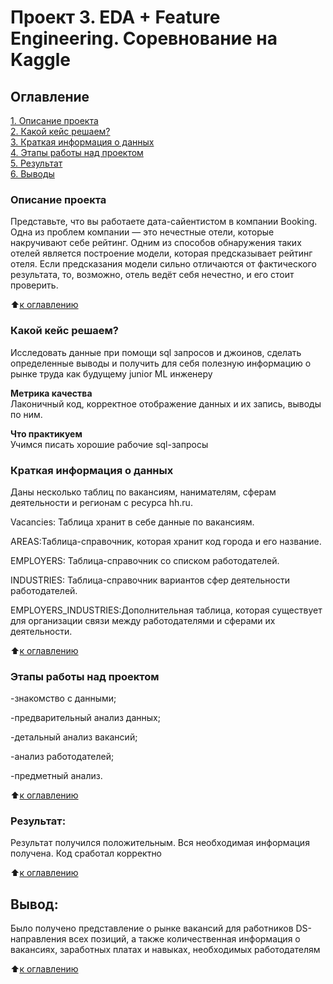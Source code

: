 # Проект 3. EDA + Feature Engineering. Соревнование на Kaggle

## Оглавление  
[1. Описание проекта](https://github.com/hremeus/DS_Learning_Project_02/tree/master/project_2/README.md#Описание-проекта)  
[2. Какой кейс решаем?](https://github.com/hremeus/DS_Learning_Project_02/tree/master/project_2/README.md#Какой-кейс-решаем)  
[3. Краткая информация о данных](https://github.com/hremeus/DS_Learning_Project_02/tree/master/project_2/README.md#Краткая-информация-о-данных)  
[4. Этапы работы над проектом](https://github.com/hremeus/DS_Learning_Project_02/tree/master/project_2/README.md#Этапы-работы-над-проектом)  
[5. Результат](https://github.com/hremeus/DS_Learning_Project_02/tree/master/project_2/README.md#Результат)    
[6. Выводы](https://github.com/hremeus/DS_Learning_Project_02/tree/master/project_2/README.md#Выводы) 

### Описание проекта    
Представьте, что вы работаете дата-сайентистом в компании Booking. Одна из проблем компании — это нечестные отели, которые накручивают себе рейтинг. Одним из способов обнаружения таких отелей является построение модели, которая предсказывает рейтинг отеля. Если предсказания модели сильно отличаются от фактического результата, то, возможно, отель ведёт себя нечестно, и его стоит проверить.

:arrow_up:[к оглавлению](https://github.com/hremeus/DS_Learning_Project_02/tree/master/project_2/README.md#Оглавление)


### Какой кейс решаем?    
Исследовать данные при помощи sql запросов и джоинов, сделать определенные выводы и получить для себя полезную информацию о рынке труда как будущему junior ML инженеру

**Метрика качества**     
Лаконичный код, корректное отображение данных и их запись, выводы по ним.

**Что практикуем**     
Учимся писать хорошие рабочие sql-запросы


### Краткая информация о данных
Даны несколько таблиц по вакансиям, нанимателям, сферам деятельности и регионам с ресурса hh.ru. 

Vacancies: Таблица хранит в себе данные по вакансиям. 

AREAS:Таблица-справочник, которая хранит код города и его название.

EMPLOYERS: Таблица-справочник со списком работодателей.

INDUSTRIES: Таблица-справочник вариантов сфер деятельности работодателей.

EMPLOYERS_INDUSTRIES:Дополнительная таблица, которая существует для организации связи между работодателями и сферами их деятельности.

:arrow_up:[к оглавлению](https://github.com/hremeus/DS_Learning_Project_02/tree/master/project_2/README.md#Оглавление)


### Этапы работы над проектом  

-знакомство с данными;

-предварительный анализ данных;

-детальный анализ вакансий;

-анализ работодателей;

-предметный анализ.

:arrow_up:[к оглавлению](https://github.com/hremeus/DS_Learning_Project_02/tree/master/project_2/README.md#Оглавление)


### Результат:  

Результат получился положительным. Вся необходимая информация получена. Код сработал корректно

:arrow_up:[к оглавлению](https://github.com/hremeus/DS_Learning_Project_02/tree/master/project_2/README.md#Оглавление)


## Вывод:  

Было получено представление о рынке вакансий для работников DS-направления всех позиций, а также количественная информация о вакансиях, заработных платах и навыках, необходимых работодателям

:arrow_up:[к оглавлению](https://github.com/hremeus/DS_Learning_Project_02/tree/master/project_2/README.md#Оглавление)


